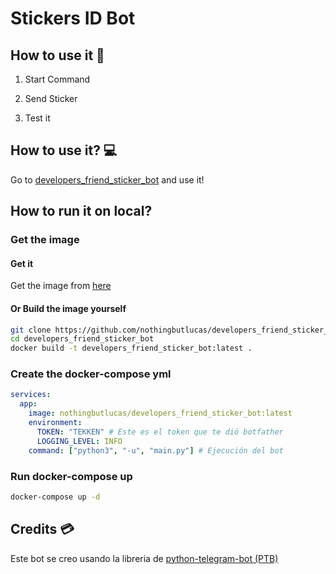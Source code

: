 # Stickers ID Bot


## How to use it 🤖


1. Start Command

2. Send Sticker

3. Test it

## How to use it? 💻

Go to [developers_friend_sticker_bot](https://t.me/dev_friend_bot) and use it!

## How to run it on local?

### Get the image

#### Get it

Get the image from [here](https://hub.docker.com/repository/docker/nothingbutlucas/developers_friend_sticker_bot)

#### Or Build the image yourself

```bash
git clone https://github.com/nothingbutlucas/developers_friend_sticker_bot
cd developers_friend_sticker_bot
docker build -t developers_friend_sticker_bot:latest .
```

### Create the docker-compose yml

```yml
services:
  app:
    image: nothingbutlucas/developers_friend_sticker_bot:latest
    environment:
      TOKEN: "TEKKEN" # Este es el token que te dió botfather
      LOGGING_LEVEL: INFO
    command: ["python3", "-u", "main.py"] # Ejecución del bot
```

### Run docker-compose up

```bash
docker-compose up -d
```

## Credits 💳

Este bot se creo usando la libreria de [python-telegram-bot (PTB)](https://python-telegram-bot.org)
